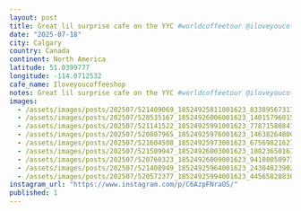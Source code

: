```yaml
---
layout: post
title: Great lil surprise cafe on the YYC #worldcoffeetour @iloveyoucoffeeshop friendly folks, great coffee, and vinyl.
date: "2025-07-18"
city: Calgary
country: Canada
continent: North America
latitude: 51.0399777
longitude: -114.0712532
cafe_name: Iloveyoucoffeeshop
notes: Great lil surprise cafe on the YYC #worldcoffeetour @iloveyoucoffeeshop friendly folks, great coffee, and vinyl.
images:
  - /assets/images/posts/202507/521409069_18524925811001623_8338956731726746412_n_17898439845254612.jpg
  - /assets/images/posts/202507/520535167_18524926006001623_1401579601599488193_n_18095747965616525.jpg
  - /assets/images/posts/202507/521141522_18524925991001623_7787158084730764519_n_18071759048284188.jpg
  - /assets/images/posts/202507/520807965_18524925976001623_1463826480049337447_n_18080525965803152.jpg
  - /assets/images/posts/202507/521604508_18524925973001623_6756982162784978234_n_18081611101842106.jpg
  - /assets/images/posts/202507/521509947_18524926003001623_1082365016341101552_n_18073749916812130.jpg
  - /assets/images/posts/202507/520760323_18524926009001623_941080509730837195_n_18095288866717684.jpg
  - /assets/images/posts/202507/521408949_18524925964001623_2430482390253845808_n_17939354739042101.jpg
  - /assets/images/posts/202507/520572377_18524925994001623_4456582883090257675_n_18071072960318531.jpg
instagram_url: "https://www.instagram.com/p/C6AzpFNraOS/"
published: 1
---
```

